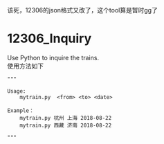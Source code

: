 
该死，12306的json格式又改了，这个tool算是暂时gg了

# 12306_Inquiry
Use Python to inquire the trains.<br>
使用方法如下
```
"""

Usage:
	mytrain.py  <from> <to> <date>

Example：
	mytrain.py 杭州 上海 2018-08-22
	mytrain.py 西藏 济南 2018-08-22

"""
```
